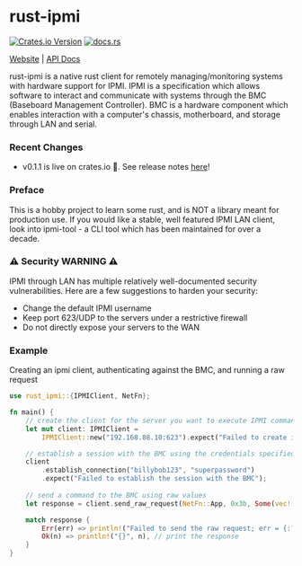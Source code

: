 # rust-ipmi
<!-- ![Crates.io Version](https://img.shields.io/crates/v/rust-ipmi?style=flat) -->
<a href="https://crates.io/crates/rust-ipmi"><img alt="Crates.io Version" src="https://img.shields.io/crates/v/rust-ipmi"></a>
<a href="https://docs.rs/rust-ipmi/latest/rust_ipmi/"><img alt="docs.rs" src="https://img.shields.io/docsrs/rust-ipmi"></a>

[Website](https://crates.io/crates/rust-ipmi) | [API Docs](https://docs.rs/rust-ipmi/latest/rust_ipmi/)

rust-ipmi is a native rust client for remotely managing/monitoring systems with hardware support for IPMI. IPMI is a specification which allows software to interact and communicate with systems through the BMC (Baseboard Management Controller). BMC is a hardware component which enables interaction with a computer's chassis, motherboard, and storage through LAN and serial.


### Recent Changes
- v0.1.1 is live on crates.io 🥳. See release notes [here](https://github.com/htemuri/rust-ipmi/releases/tag/v0.1.1)!

###  Preface
This is a hobby project to learn some rust, and is NOT a library meant for production use. If you would like a stable, well featured IPMI LAN client, look into ipmi-tool - a CLI tool which has been maintained for over a decade.

### ⚠️ Security WARNING ⚠️

IPMI through LAN has multiple relatively well-documented security vulnerabilities. Here are a few suggestions to harden your security:
- Change the default IPMI username
- Keep port 623/UDP to the servers under a restrictive firewall
- Do not directly expose your servers to the WAN

### Example

Creating an ipmi client, authenticating against the BMC, and running a raw request
```rs
use rust_ipmi::{IPMIClient, NetFn};

fn main() {
    // create the client for the server you want to execute IPMI commands against
    let mut client: IPMIClient =
        IPMIClient::new("192.168.88.10:623").expect("Failed to create ipmi client");

    // establish a session with the BMC using the credentials specified
    client
        .establish_connection("billybob123", "superpassword")
        .expect("Failed to establish the session with the BMC");
     
    // send a command to the BMC using raw values
    let response = client.send_raw_request(NetFn::App, 0x3b, Some(vec![0x04]));

    match response {
        Err(err) => println!("Failed to send the raw request; err = {:?}", err),
        Ok(n) => println!("{}", n), // print the response
    }
}
```

<!-- ## Design documentation for rust-ipmi -->
<!--
## Background

rust-ipmi is a native rust client for remotely managing/monitoring systems with hardware support for IPMI. IPMI is a specification which allows software to interact and communicate with systems through the BMC (Baseboard Management Controller). BMC is a hardware component which enables interaction with a computer's chassis, motherboard, and storage through LAN and serial.
-->
<!-- ![IPMI Block diagram](/images/ipmi.png) -->

<!-- This library is focusing on the IPMI LAN protocol. Some general information on IPMI through LAN:
1. This is a network-based implementation of IPMI so network packets will be sent to and received from the BMC LAN controller on port 623 through UDP.
2. The packet structure generally looks like Ethernet frame -> IP/UDP -> RMCP header -> IPMI header -> IPMI payload
3. Intel came out with a IPMI v2 and RMCP+ which introduced encrypted payloads
-->
<!-- ## Requirements for this library

- Support IPMI v1.5/2 RMCP/RMCP+
- Support most common APP and CHASSIS commands -->
